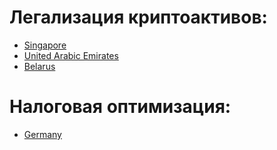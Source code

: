 # Легализация криптоактивов:
* [Singapore](https://github.com/joobydev/optimize_guides/blob/main/singapore/crypto.md)
* [United Arabic Emirates](https://github.com/joobydev/optimize_guides/blob/main/united_arabic_emirates/crypto.md)
* [Belarus](https://github.com/joobydev/optimize_guides/blob/main/belarus/crypto.md)

# Налоговая оптимизация:
* [Germany](https://github.com/joobydev/optimize_guides/blob/main/germany/taxes_with_ug.md)

